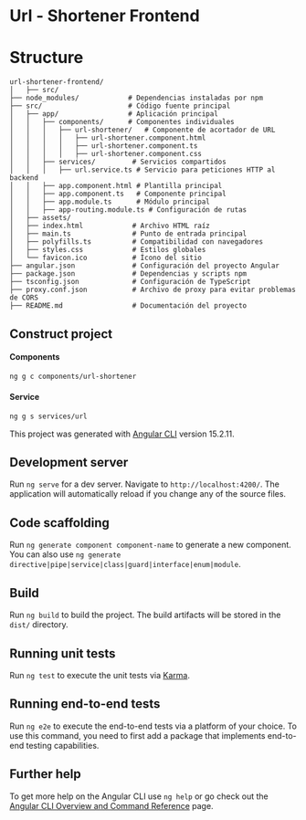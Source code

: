 # Url - Shortener Frontend



#   Structure
```
url-shortener-frontend/
│   ├── src/
├── node_modules/            # Dependencias instaladas por npm
├── src/                     # Código fuente principal
│   ├── app/                 # Aplicación principal
│   │   ├── components/      # Componentes individuales
│   │   │   ├── url-shortener/   # Componente de acortador de URL
│   │   │   │   ├── url-shortener.component.html
│   │   │   │   ├── url-shortener.component.ts
│   │   │   │   ├── url-shortener.component.css
│   │   ├── services/         # Servicios compartidos
│   │   │   ├── url.service.ts # Servicio para peticiones HTTP al backend
│   │   ├── app.component.html # Plantilla principal
│   │   ├── app.component.ts   # Componente principal
│   │   ├── app.module.ts      # Módulo principal
│   │   ├── app-routing.module.ts # Configuración de rutas
│   ├── assets/               
│   ├── index.html            # Archivo HTML raíz
│   ├── main.ts               # Punto de entrada principal
│   ├── polyfills.ts          # Compatibilidad con navegadores
│   ├── styles.css            # Estilos globales
│   └── favicon.ico           # Ícono del sitio
├── angular.json              # Configuración del proyecto Angular
├── package.json              # Dependencias y scripts npm
├── tsconfig.json             # Configuración de TypeScript
├── proxy.conf.json           # Archivo de proxy para evitar problemas de CORS
├── README.md                 # Documentación del proyecto
```

##  Construct project

####    Components
```bash
ng g c components/url-shortener
```

####    Service
```bash
ng g s services/url
```


This project was generated with [Angular CLI](https://github.com/angular/angular-cli) version 15.2.11.

## Development server

Run `ng serve` for a dev server. Navigate to `http://localhost:4200/`. The application will automatically reload if you change any of the source files.

## Code scaffolding

Run `ng generate component component-name` to generate a new component. You can also use `ng generate directive|pipe|service|class|guard|interface|enum|module`.

## Build

Run `ng build` to build the project. The build artifacts will be stored in the `dist/` directory.

## Running unit tests

Run `ng test` to execute the unit tests via [Karma](https://karma-runner.github.io).

## Running end-to-end tests

Run `ng e2e` to execute the end-to-end tests via a platform of your choice. To use this command, you need to first add a package that implements end-to-end testing capabilities.

## Further help

To get more help on the Angular CLI use `ng help` or go check out the [Angular CLI Overview and Command Reference](https://angular.io/cli) page.
